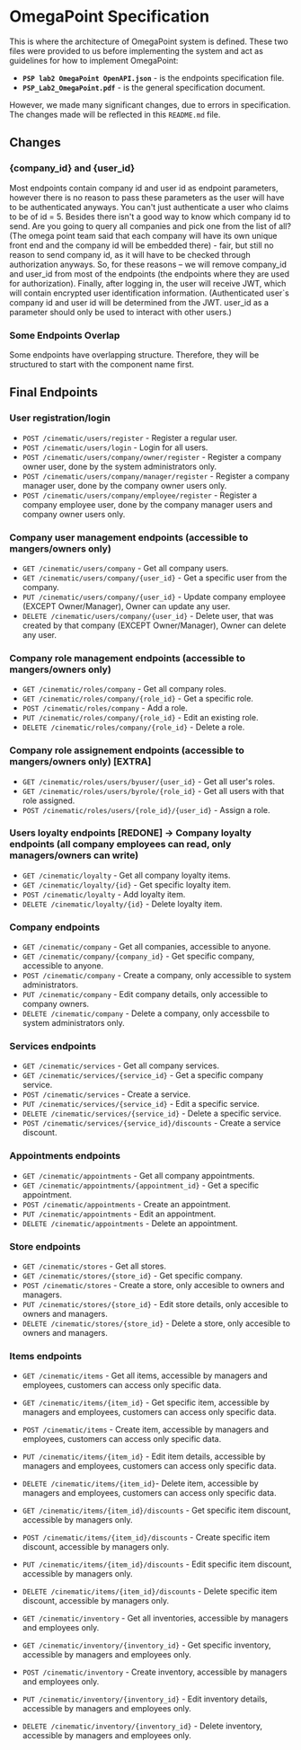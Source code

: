 # OmegaPoint Specification
This is where the architecture of OmegaPoint system is defined. These two files were provided to us before implementing the system and act as guidelines for how to implement OmegaPoint:
* **`PSP lab2 OmegaPoint OpenAPI.json`** - is the endpoints specification file.
* **`PSP_Lab2_OmegaPoint.pdf`** - is the general specification document.

However, we made many significant changes, due to errors in specification. The changes made will be reflected in this `README.md` file.

## Changes

### {company_id} and {user_id}
Most endpoints contain company id and user id as endpoint parameters, however there is no reason to pass these parameters as the user will have to be authenticated anyways. You can't just authenticate a user who claims to be of id = 5. Besides there isn't a good way to know which company id to send. Are you going to query all companies and pick one from the list of all? (The omega point team said that each company will have its own unique front end and the company id will be embedded there) - fair, but still no reason to send company id, as it will have to be checked through authorization anyways. So, for these reasons – we will remove company_id and user_id from most of the endpoints (the endpoints where they are used for authorization). Finally, after logging in, the user will receive JWT, which will contain encrypted user identification information. (Authenticated user`s company id and user id will be determined from the JWT. user_id as a parameter should only be used to interact with other users.)

### Some Endpoints Overlap
Some endpoints have overlapping structure. Therefore, they will be structured to start with the component name first.

## Final Endpoints

### User registration/login
* `POST /cinematic/users/register` - Register a regular user.
* `POST /cinematic/users/login` - Login for all users.
* `POST /cinematic/users/company/owner/register` - Register a company owner user, done by the system administrators only.
* `POST /cinematic/users/company/manager/register` - Register a company manager user, done by the company owner users only.
* `POST /cinematic/users/company/employee/register` - Register a company employee user, done by the company manager users and company owner users only.

### Company user management endpoints (accessible to mangers/owners only)
* `GET /cinematic/users/company` - Get all company users.
* `GET /cinematic/users/company/{user_id}` - Get a specific user from the company.
* `PUT /cinematic/users/company/{user_id}` - Update company employee (EXCEPT Owner/Manager), Owner can update any user.
* `DELETE /cinematic/users/company/{user_id}` - Delete user, that was created by that company (EXCEPT Owner/Manager), Owner can delete any user.

### Company role management endpoints (accessible to mangers/owners only)
* `GET /cinematic/roles/company` - Get all company roles.
* `GET /cinematic/roles/company/{role_id}` - Get a specific role.
* `POST /cinematic/roles/company` - Add a role.
* `PUT /cinematic/roles/company/{role_id}` - Edit an existing role.
* `DELETE /cinematic/roles/company/{role_id}` - Delete a role.

### Company role assignement endpoints (accessible to mangers/owners only) [EXTRA]
* `GET /cinematic/roles/users/byuser/{user_id}` - Get all user's roles.
* `GET /cinematic/roles/users/byrole/{role_id}` - Get all users with that role assigned.
* `POST /cinematic/roles/users/{role_id}/{user_id}` - Assign a role.

### Users loyalty endpoints [REDONE] -> Company loyalty endpoints (all company employees can read, only managers/owners can write)
* `GET /cinematic/loyalty` - Get all company loyalty items.
* `GET /cinematic/loyalty/{id}` - Get specific loyalty item.
* `POST /cinematic/loyalty` - Add loyalty item.
* `DELETE /cinematic/loyalty/{id}` - Delete loyalty item.

### Company endpoints
* `GET /cinematic/company` - Get all companies, accessible to anyone.
* `GET /cinematic/company/{company_id}` - Get specific company, accessible to anyone.
* `POST /cinematic/company` - Create a company, only accessible to system administrators.
* `PUT /cinematic/company` - Edit company details, only accessible to company owners.
* `DELETE /cinematic/company` - Delete a company, only accessbile to system administrators only.

### Services endpoints
* `GET /cinematic/services` - Get all company services.
* `GET /cinematic/services/{service_id}` - Get a specific company service.
* `POST /cinematic/services` - Create a service.
* `PUT /cinematic/services/{service_id}` - Edit a specific service.
* `DELETE /cinematic/services/{service_id}` - Delete a specific service.
* `POST /cinematic/services/{service_id}/discounts` - Create a service discount.

### Appointments endpoints
* `GET /cinematic/appointments` - Get all company appointments.
* `GET /cinematic/appointments/{appointment_id}` - Get a specific appointment.
* `POST /cinematic/appointments` - Create an appointment.
* `PUT /cinematic/appointments` - Edit an appointment.
* `DELETE /cinematic/appointments` - Delete an appointment.

### Store endpoints
* `GET /cinematic/stores` - Get all stores.
* `GET /cinematic/stores/{store_id}` - Get specific company.
* `POST /cinematic/stores` - Create a store, only accesible to owners and managers.
* `PUT /cinematic/stores/{store_id}` - Edit store details, only accesible to owners and managers.
* `DELETE /cinematic/stores/{store_id}` - Delete a store, only accesible to owners and managers.
### Items endpoints
* `GET /cinematic/items` - Get all items, accessible by managers and employees, customers can access only specific data.
* `GET /cinematic/items/{item_id}` - Get specific item, accessible by managers and employees, customers can access only specific data.
* `POST /cinematic/items` - Create item, accessible by managers and employees, customers can access only specific data.
* `PUT /cinematic/items/{item_id}` - Edit item details, accessible by managers and employees, customers can access only specific data.
* `DELETE /cinematic/items/{item_id}`- Delete item, accessible by managers and employees, customers can access only specific data.

* `GET /cinematic/items/{item_id}/discounts` - Get specific item discount, accessible by managers only.
* `POST /cinematic/items/{item_id}/discounts` - Create specific item discount, accessible by managers only.
* `PUT /cinematic/items/{item_id}/discounts` - Edit specific item discount, accessible by managers only.
* `DELETE /cinematic/items/{item_id}/discounts` - Delete specific item discount, accessible by managers only.

* `GET /cinematic/inventory` - Get all inventories, accessible by managers and employees only.
* `GET /cinematic/inventory/{inventory_id}` - Get specific inventory, accessible by managers and employees only.
* `POST /cinematic/inventory` - Create inventory, accessible by managers and employees only.
* `PUT /cinematic/inventory/{inventory_id}` - Edit inventory details, accessible by managers and employees only.
* `DELETE /cinematic/inventory/{inventory_id}` - Delete inventory, accessible by managers and employees only.